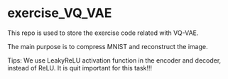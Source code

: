 # exercise_VQ_VAE

This repo is used to store the exercise code related with VQ-VAE.

The main purpose is to compress MNIST and reconstruct the image.

Tips: We use LeakyReLU activation function in the encoder and decoder, instead of ReLU. It is quit important for this task!!!
